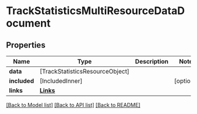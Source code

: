 # TrackStatisticsMultiResourceDataDocument

## Properties
Name | Type | Description | Notes
------------ | ------------- | ------------- | -------------
**data** | [TrackStatisticsResourceObject] |  | 
**included** | [IncludedInner] |  | [optional] 
**links** | [**Links**](Links.md) |  | 

[[Back to Model list]](../README.md#documentation-for-models) [[Back to API list]](../README.md#documentation-for-api-endpoints) [[Back to README]](../README.md)


